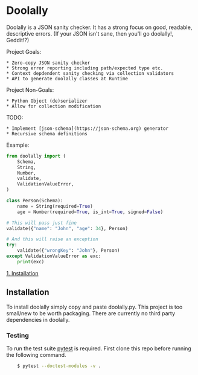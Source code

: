 # Doolally

Doolally is a JSON sanity checker.
It has a strong focus on good, readable, descriptive errors.
(If your JSON isn't sane, then you'll go doolally!, Geddit!?) 

Project Goals:

    * Zero-copy JSON sanity checker 
    * Strong error reporting including path/expected type etc.
    * Context depdendent sanity checking via collection validators
    * API to generate doolally classes at Runtime

Project Non-Goals:

    * Python Object (de)serializer
    * Allow for collection modification

TODO:

    * Implement [json-schema](https://json-schema.org) generator
    * Recursive schema definitions

Example:

```python
from doolally import (
    Schema,
    String,
    Number,
    validate,
    ValidationValueError,
)

class Person(Schema):
    name = String(required=True)
    age = Number(required=True, is_int=True, signed=False)

# This will pass just fine
validate({"name": "John", "age": 34}, Person)

# And this will raise an exception
try:
    validate({"wrongKey": "John"}, Person)
except ValidationValueError as exc:
    print(exc)
```

[1. Installation](#Installation)

## Installation

To install doolally simply copy and paste doolally.py.
This project is too small/new to be worth packaging.
There are currently no third party dependencies in doolally.

### Testing

To run the test suite [pytest](https://docs.pytest.org/en/latest/)
is required. First clone this repo before running the following
command.

```bash
    $ pytest --doctest-modules -v .
```